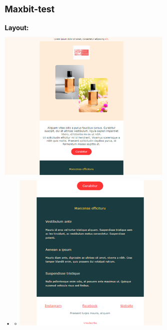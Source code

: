# Maxbit-test

## Layout:
![Layout-1](https://github.com/eriathelis/maxbit-test/blob/main/layout-1.png)
- - ![Layout-2](https://github.com/eriathelis/maxbit-test/blob/main/layout-2.png)
